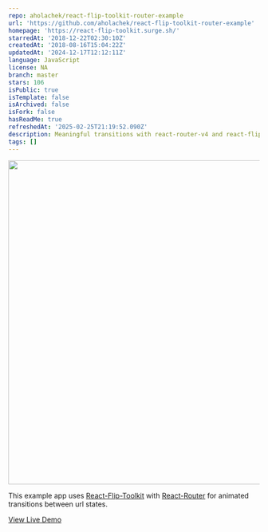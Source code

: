 ```yaml
---
repo: aholachek/react-flip-toolkit-router-example
url: 'https://github.com/aholachek/react-flip-toolkit-router-example'
homepage: 'https://react-flip-toolkit.surge.sh/'
starredAt: '2018-12-22T02:30:10Z'
createdAt: '2018-08-16T15:04:22Z'
updatedAt: '2024-12-17T12:12:11Z'
language: JavaScript
license: NA
branch: master
stars: 106
isPublic: true
isTemplate: false
isArchived: false
isFork: false
hasReadMe: true
refreshedAt: '2025-02-25T21:19:52.090Z'
description: Meaningful transitions with react-router-v4 and react-flip-toolkit
tags: []
---
```


<a href="https://react-flip-toolkit.surge.sh/">
<img src="./rft-router.gif" width="650px">
</a>

This example app uses [React-Flip-Toolkit](https://github.com/aholachek/react-flip-toolkit) with [React-Router](https://github.com/ReactTraining/react-router) for animated transitions between url states.

[View Live Demo](https://react-flip-toolkit.surge.sh/)
